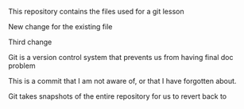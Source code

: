 This repository contains the files used for a git lesson

New change for the existing file

Third change

Git is a version control system that prevents us from having final doc problem

This is a commit that I am not aware of, or that I have forgotten about.

Git takes snapshots of the entire repository for us to revert back to
